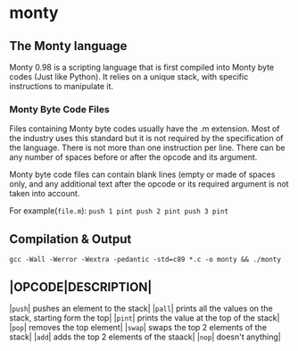 # monty

## The Monty language
Monty 0.98 is a scripting language that is first compiled into Monty byte codes (Just like Python). It relies on a unique stack, with specific instructions to manipulate it.

### Monty Byte Code Files
Files containing Monty byte codes usually have the .m extension. Most of the industry uses this standard but it is not required by the specification of the language. There is not more than one instruction per line. There can be any number of spaces before or after the opcode and its argument.

Monty byte code files can contain blank lines (empty or made of spaces only, and any additional text after the opcode or its required argument is not taken into account.

For example(`file.m`):
`push 1
pint
push 2
pint
push 3
pint`

## Compilation & Output
`gcc -Wall -Werror -Wextra -pedantic -std=c89 *.c -o monty && ./monty`

|OPCODE|DESCRIPTION|
--------------------
|`push`| pushes an element to the stack|
|`pall`| prints all the values on the stack, starting form the top|
|`pint`| prints the value at the top of the stack|
|`pop`| removes the top element|
|`swap`| swaps the top 2 elements of the stack|
|`add`| adds the top 2 elements of the staack|
|`nop`| doesn't anything|

